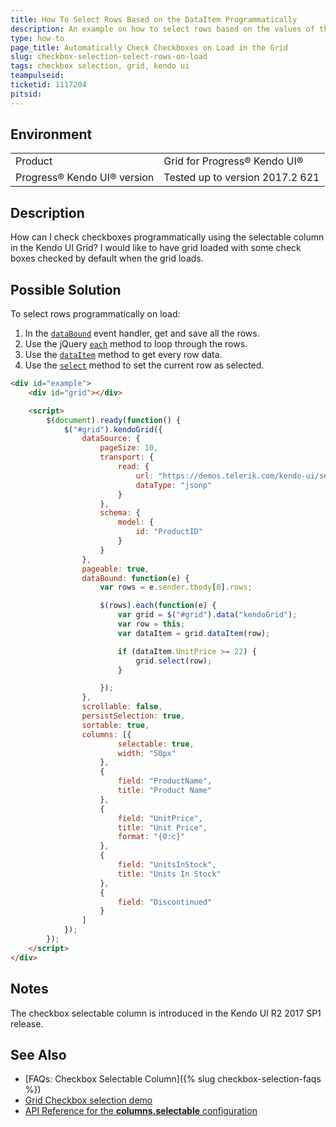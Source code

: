 ```yaml
---
title: How To Select Rows Based on the DataItem Programmatically
description: An example on how to select rows based on the values of the data items. 
type: how-to
page_title: Automatically Check Checkboxes on Load in the Grid
slug: checkbox-selection-select-rows-on-load
tags: checkbox selection, grid, kendo ui
teampulseid:
ticketid: 1117204
pitsid:
---
```


## Environment
<table>
 <tr>
  <td>Product</td>
  <td>Grid for Progress® Kendo UI®</td>
 </tr>
 <tr>
  <td>Progress® Kendo UI® version</td>
  <td>Tested up to version 2017.2 621</td>
 </tr>
</table>


## Description

How can I check checkboxes programmatically using the selectable column in the Kendo UI Grid? I would like to have grid loaded with some check boxes checked by default when the grid loads.

## Possible Solution

To select rows programmatically on load:

1. In the [`dataBound`](http://docs.telerik.com/kendo-ui/api/javascript/ui/grid#events-dataBound) event handler, get and save all the rows.
1. Use the jQuery [`each`](https://api.jquery.com/each/) method to loop through the rows.
1. Use the [`dataItem`](http://docs.telerik.com/kendo-ui/api/javascript/ui/grid#methods-dataItem) method to get every row data.
1. Use the [`select`](http://docs.telerik.com/kendo-ui/api/javascript/ui/grid#methods-select) method to set the current row as selected.

```html
<div id="example">
    <div id="grid"></div>

    <script>
        $(document).ready(function() {
            $("#grid").kendoGrid({
                dataSource: {
                    pageSize: 10,
                    transport: {
                        read: {
                            url: "https://demos.telerik.com/kendo-ui/service/Products",
                            dataType: "jsonp"
                        }
                    },
                    schema: {
                        model: {
                            id: "ProductID"
                        }
                    }
                },
                pageable: true,
                dataBound: function(e) {
                    var rows = e.sender.tbody[0].rows;

                    $(rows).each(function(e) {
                        var grid = $("#grid").data("kendoGrid");
                        var row = this;
                        var dataItem = grid.dataItem(row);

                        if (dataItem.UnitPrice >= 22) {
                            grid.select(row);
                        }

                    });
                },
                scrollable: false,
                persistSelection: true,
                sortable: true,
                columns: [{
                        selectable: true,
                        width: "50px"
                    },
                    {
                        field: "ProductName",
                        title: "Product Name"
                    },
                    {
                        field: "UnitPrice",
                        title: "Unit Price",
                        format: "{0:c}"
                    },
                    {
                        field: "UnitsInStock",
                        title: "Units In Stock"
                    },
                    {
                        field: "Discontinued"
                    }
                ]
            });
        });
    </script>
</div>
```

## Notes

The checkbox selectable column is introduced in the Kendo UI R2 2017 SP1 release.

## See Also

* [FAQs: Checkbox Selectable Column]({% slug checkbox-selection-faqs %})
* [Grid Checkbox selection demo](http://demos.telerik.com/kendo-ui/grid/checkbox-selection)
* [API Reference for the **columns.selectable** configuration](http://docs.telerik.com/kendo-ui/api/javascript/ui/grid#configuration-columns.selectable)